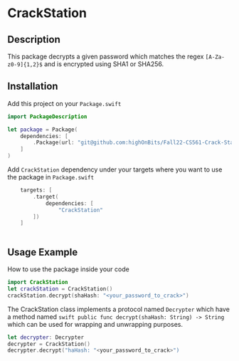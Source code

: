 # CrackStation

## Description
This package decrypts a given password which matches the regex `[A-Za-z0-9]{1,2}$` and is encrypted using SHA1 or SHA256. 

## Installation

Add this project on your `Package.swift`

```swift
import PackageDescription

let package = Package(
    dependencies: [
        .Package(url: "git@github.com:highOnBits/Fall22-CS561-Crack-Station.git", majorVersion: from: "2.5.0")
    ]
)
```

Add `CrackStation` dependency under your targets where you want to use the package in `Package.swift`

```swift
    targets: [
        .target(
            dependencies: [
                "CrackStation"
        ])
    ]
        
```

## Usage Example

How to use the package inside your code

```swift
import CrackStation
let crackStation = CrackStation()
crackStation.decrypt(shaHash: "<your_password_to_crack>")
```

The CrackStation class implements a protocol named `Decrypter` which have a method named ```swift public func decrypt(shaHash: String) -> String``` which can be used for wrapping and unwrapping purposes.

```swift
let decrypter: Decrypter
decrypter = CrackStation()
decrypter.decrypt("haHash: "<your_password_to_crack>")
```
